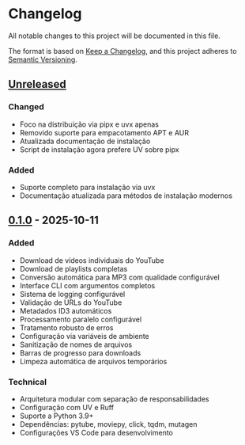 # Changelog

All notable changes to this project will be documented in this file.

The format is based on [Keep a Changelog](https://keepachangelog.com/en/1.0.0/),
and this project adheres to [Semantic Versioning](https://semver.org/spec/v2.0.0.html).

## [Unreleased]

### Changed

- Foco na distribuição via pipx e uvx apenas
- Removido suporte para empacotamento APT e AUR
- Atualizada documentação de instalação
- Script de instalação agora prefere UV sobre pipx

### Added

- Suporte completo para instalação via uvx
- Documentação atualizada para métodos de instalação modernos

## [0.1.0] - 2025-10-11

### Added

- Download de vídeos individuais do YouTube
- Download de playlists completas
- Conversão automática para MP3 com qualidade configurável
- Interface CLI com argumentos completos
- Sistema de logging configurável
- Validação de URLs do YouTube
- Metadados ID3 automáticos
- Processamento paralelo configurável
- Tratamento robusto de erros
- Configuração via variáveis de ambiente
- Sanitização de nomes de arquivos
- Barras de progresso para downloads
- Limpeza automática de arquivos temporários

### Technical

- Arquitetura modular com separação de responsabilidades
- Configuração com UV e Ruff
- Suporte a Python 3.9+
- Dependências: pytube, moviepy, click, tqdm, mutagen
- Configurações VS Code para desenvolvimento

[Unreleased]: https://github.com/ozairx/yt-down/compare/v0.1.0...HEAD
[0.1.0]: https://github.com/ozairx/yt-down/releases/tag/v0.1.0
